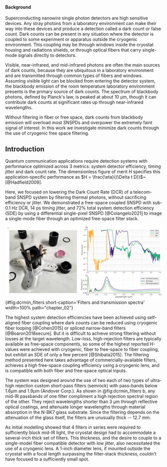 #### Background

Superconducting nanowire single photon detectors are high sensitive devices. Any stray photons from a laboratory environment can make their way into these devices and produce a detection called a dark count or false count. Dark counts can be present in any situation where the detector is coupled to some experiment or apparatus outside the cryogenic environment. This coupling may be through windows inside the cryostat housing and radiations shields, or through optical fibers that carry single-mode signals directly to detectors. 

Visible, near-infrared, and mid-infrared photons are often the main sources of dark counts, because they are ubiquitous in a laboratory environment and are transmitted through common types of fibers and windows. Assuming visible light can be blocked from entering the detector system, the blackbody emission of the room temperature laboratory environment presents is the primary source of dark counts. The spectrum of blackbody photons, defined by Planck's law, is peaked at about $10~\mathrm{\upmu m}$, though it can contribute dark counts at significant rates up through near-infrared wavelengths. 

Without filtering in fiber or free space, dark counts from blackbody emission will overload most SNSPDs and overpower the extremely faint signal of interest. In this work we investigate minimize dark counts through the use of cryogenic free space filtering. 

<!-- ![**short caption here** long caption here](./figs/fig_file_name.svg){#fig:fig_id short-caption='short caption here' width=100% path="chapter_02"} -->

## Introduction
<!-- Time-resolved photon detection with low dark counts is a vital technology in fields such as quantum information processing, classical communication, quantum communication, and laser ranging. Increasingly, research in these fields employs superconducting nanowire single photon detectors (SNSPDs), which have been demonstrated with system detection efficiency ($\eta$) of more than 90% [@Reddy2020], timing jitter ($\Delta t$) as low as 2.6 ps [@Korzh2020] and intrinsic dark count rates ($D$) in the milli- to  micro-hertz range [@Hochberg2019]. However, -->

Quantum communication applications require detection systems with performance optimized across 3 metrics: system detector efficiency, timing jitter and dark count rate. The dimensionless figure of merit  $H$ specifies this application-specific performance as $H = \frac{\eta}{(\Delta t D)}$~[@Hadfield2009].

Here, we focused on lowering the Dark Count Rate (DCR) of a telecom-band SNSPD system by filtering thermal photons, without sacrificing efficiency or jitter. We demonstrated a free-space coupled SNSPD with sub-0.1 Hz DCR, 14 ps timing jitter, and 72% total system detection efficiency (SDE) by using a differential single-pixel SNSPD [@Colangelo2021] to image a single-mode fiber through an optimized free-space filter stack. 

<!-- \begin{figure}[htbp]
\centering\includegraphics[width=\linewidth]{Hardware and Filters Squashed 2.pdf}
\caption{\small a) System hardware. ASPH: aspheric lens, %(Edmund Optics \#47-729)
SP1 \& SP2: custom short-pass filters, BP: band-pass filter, %(Semrock NIR01-1550/3-25),
BK7: glass windows, SMF: Single-mode fiber, PEL: Peltier element, LC: Liquid cooling block. b) Transmission spectra for the three filters utilized. c) Absorption spectrum for the SNSPD efficiency-enhancing optical stack.}
\label{fig:setup}
\end{figure} -->
<!-- <span style="color: orange">picture of the filters here?</span> -->

![**Filters and transmission spectra** a) various optics and hardward used for free space coupling inside the cryostat, including one of the semrock bandpass filters (purple)](./figs/dcrmin_filters_light.svg){#fig:dcrmin_filters short-caption='Filters and transmission spectra' width=100% path="chapter_02"}

The highest system detection efficiencies have been achieved using self-aligned fiber coupling where dark counts can be reduced using cryogenic fiber looping [@Cohen2015] or spliced narrow-band filters [@Boaron2018secure]. But it is difficult to achieve strong filtering without losses at the target wavelength. Low-loss, high-rejection filters are typically available as free-space components, so some of the highest reported H-values were achieved with cryogenic, fiber to free-space to fiber coupling, but exhibit an SDE of only a few percent  [@Shibata2015]. The filtering method presented here takes advantage of commercially-available filters, achieves a high free-space coupling efficiency using a cryogenic lens, and is compatible with both fiber and free-space optical inputs.


The system was designed around the use of two each of two types of ultra-high rejection custom short-pass filters (semrock) with pass-bands below $1.6 \mathrm{\upmu m}$ and $1.9 \mathrm{\upmu m}$ (Andover Corp.). As shown in @fig:dcrmin_filters b, any mid-IR passbands of one filter compliment a high rejection spectral region of the other. They reject wavelengths shorter than $3 \ \mathrm{\upmu m}$ through reflective optical coatings, and attenuate longer wavelengths through material absorption in the N-BK7 glass substrate. Since the filtering depends on the attenuation of the glass itself, the filters are unusually thick -- 12.7 mm. 

As initial modelling showed that 4 filters in series were required to sufficiently block mid-IR light, the cryostat design had to accommodate a several-inch thick set of filters. This thickness, and the desire to couple to a single-model fiber compatible detector with low jitter, also necessitated the use of a cryogenic lens. A 1-inch diameter lens, if mounted outside the cryostat with a focal length surpassing the filter-stack thickness, couldn't have focused to a sufficiently small spot.






